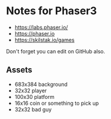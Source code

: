 # Notes for Phaser3

* https://labs.phaser.io/
* https://phaser.io
* https://skilstak.io/games

Don't forget you can edit on GitHub also.

## Assets

* 683x384 background
* 32x32 player
* 100x30 platform
* 16x16 coin or something to pick up
* 32x32 bad guy 

